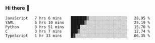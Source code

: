 ### Hi there 👋

<!--START_SECTION:waka-->
```text
JavaScript   7 hrs 6 mins    ███████▒░░░░░░░░░░░░░░░░░   28.95 % 
YAML         6 hrs 10 mins   ██████▒░░░░░░░░░░░░░░░░░░   25.19 % 
Python       3 hrs 51 mins   ████░░░░░░░░░░░░░░░░░░░░░   15.70 % 
C            3 hrs 7 mins    ███▒░░░░░░░░░░░░░░░░░░░░░   12.74 % 
TypeScript   1 hr 33 mins    █▓░░░░░░░░░░░░░░░░░░░░░░░   06.35 % 
```
<!--END_SECTION:waka-->

<!--
**TimEnglart/TimEnglart** is a ✨ _special_ ✨ repository because its `README.md` (this file) appears on your GitHub profile.

Here are some ideas to get you started:

- 🔭 I’m currently working on ...
- 🌱 I’m currently learning ...
- 👯 I’m looking to collaborate on ...
- 🤔 I’m looking for help with ...
- 💬 Ask me about ...
- 📫 How to reach me: ...
- 😄 Pronouns: ...
- ⚡ Fun fact: ...
-->
